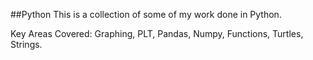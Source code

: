 ##Python
This is a collection of some of my work done in Python.

Key Areas Covered: Graphing, PLT, Pandas, Numpy, Functions, Turtles, Strings.
